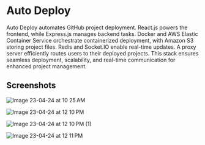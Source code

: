 
# Auto Deploy 


Auto Deploy automates GitHub project deployment. React.js powers the frontend, while Express.js manages backend tasks. Docker and AWS Elastic Container Service orchestrate containerized deployment, with Amazon S3 storing project files. Redis and Socket.IO enable real-time updates. A proxy server efficiently routes users to their deployed projects. This stack ensures seamless deployment, scalability, and real-time communication for enhanced project management.


## Screenshots

![Image 23-04-24 at 10 25 AM](https://github.com/thattallman/auto_deploy/assets/82497615/641254a5-1c3e-4c91-9e14-cfc06d15506c)


![Image 23-04-24 at 12 10 PM](https://github.com/thattallman/auto_deploy/assets/82497615/e0ac9b84-160d-4088-bb34-cd5a8070cf79)


![Image 23-04-24 at 12 10 PM (1)](https://github.com/thattallman/auto_deploy/assets/82497615/fd2b2e41-11de-450f-9896-612cd2097e1e)


![Image 23-04-24 at 12 11 PM](https://github.com/thattallman/auto_deploy/assets/82497615/7c740fa5-8656-4edf-be6c-aec88c77c202)

